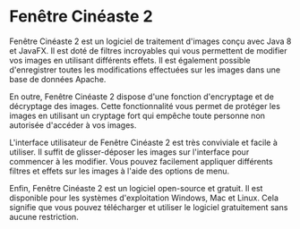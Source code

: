 # Fenêtre Cinéaste 2

Fenêtre Cinéaste 2 est un logiciel de traitement d'images conçu avec Java 8 et JavaFX. Il est doté de filtres incroyables qui vous permettent de modifier vos images en utilisant différents effets. Il est également possible d'enregistrer toutes les modifications effectuées sur les images dans une base de données Apache.

En outre, Fenêtre Cinéaste 2 dispose d'une fonction d'encryptage et de décryptage des images. Cette fonctionnalité vous permet de protéger les images en utilisant un cryptage fort qui empêche toute personne non autorisée d'accéder à vos images.

L'interface utilisateur de Fenêtre Cinéaste 2 est très conviviale et facile à utiliser. Il suffit de glisser-déposer les images sur l'interface pour commencer à les modifier. Vous pouvez facilement appliquer différents filtres et effets sur les images à l'aide des options de menu.

Enfin, Fenêtre Cinéaste 2 est un logiciel open-source et gratuit. Il est disponible pour les systèmes d'exploitation Windows, Mac et Linux. Cela signifie que vous pouvez télécharger et utiliser le logiciel gratuitement sans aucune restriction.
